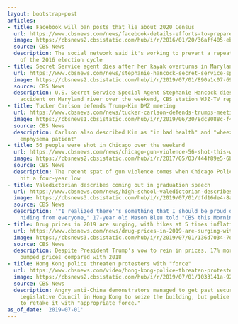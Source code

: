 ```yaml
---
layout: bootstrap-post
articles:
- title: Facebook will ban posts that lie about 2020 Census
  url: https://www.cbsnews.com/news/facebook-details-efforts-to-prepare-for-2020-census-disinformation-elections-disruption/
  image: https://cbsnews2.cbsistatic.com/hub/i/r/2016/01/20/36aff405-ebce-4c70-97a9-15caa033e6df/thumbnail/1200x630/f6712c3b7cea50cde2834cd311ac1a66/rtx2362q.jpg
  source: CBS News
  description: The social network said it's working to prevent a repeat of the chaos
    of the 2016 election cycle
- title: Secret Service agent dies after her kayak overturns in Maryland
  url: https://www.cbsnews.com/news/stephanie-hancock-secret-service-special-agent-dies-kayaking-accident-maryland-river/
  image: https://cbsnews2.cbsistatic.com/hub/i/r/2019/07/01/890a1c07-69f9-4320-9683-d4cc107fe6a2/thumbnail/1200x630/5ed0f78f07d8ee6b36b32e24829cec5c/secret-service-special-agent-badge.jpg
  source: CBS News
  description: U.S. Secret Service Special Agent Stephanie Hancock dies in kayaking
    accident on Maryland river over the weekend, CBS station WJZ-TV reports
- title: Tucker Carlson defends Trump-Kim DMZ meeting
  url: https://www.cbsnews.com/news/tucker-carlson-defends-trumps-meeting-with-kim-jong-un-says-leading-a-country-means-killing-people/
  image: https://cbsnews1.cbsistatic.com/hub/i/r/2019/06/30/8dc8088c-f423-4653-b9a0-c66aad1f667b/thumbnail/1200x630/4eb13dbe071b2e981cce56e6f22e8507/2019-06-30t065611z-103031007-rc1c50c8ce80-rtrmadp-3-northkorea-usa-southkorea.jpg
  source: CBS News
  description: Carlson also described Kim as "in bad health" and "wheezing like an
    emphysema patient"
- title: 56 people were shot in Chicago over the weekend
  url: https://www.cbsnews.com/news/chicago-gun-violence-56-shot-this-weekend-four-killed/
  image: https://cbsnews2.cbsistatic.com/hub/i/r/2017/05/03/444f89e5-6b1c-4e2b-ad88-c54d5eb29d70/thumbnail/1200x630/a8ec93caadc4cd4c277f8e1dc93b18f4/chicago-cops-shot-scene-050217.jpg
  source: CBS News
  description: The recent spat of gun violence comes when Chicago Police claim shootings
    hit a four-year low
- title: Valedictorian describes coming out in graduation speech
  url: https://www.cbsnews.com/news/high-school-valedictorian-describes-coming-out-as-bisexual-in-graduation-speech/
  image: https://cbsnews3.cbsistatic.com/hub/i/r/2019/07/01/dfd16de4-8ae1-4c93-b489-4eaa06e8660e/thumbnail/1200x630/1e44f9ff632c312e94e500884f9bf8b9/0701-ctm-bwggradspeech.jpg
  source: CBS News
  description: '"I realized there''s something that I should be proud of that I''m
    hiding from everyone," 17-year old Mason Bleu told "CBS this Morning"'
- title: Drug prices in 2019 are surging, with hikes at 5 times inflation
  url: https://www.cbsnews.com/news/drug-prices-in-2019-are-surging-with-hikes-at-5-times-inflation/
  image: https://cbsnews3.cbsistatic.com/hub/i/r/2019/07/01/136d7034-7d30-4b82-ae09-72e38abb6ee5/thumbnail/1200x630/4a773b15801b96559dd820c16b24f257/gettyimages-514773196-1.jpg
  source: CBS News
  description: Despite President Trump's vow to rein in prices, 17% more drugs have
    bumped prices compared with 2018
- title: Hong Kong police threaten protesters with "force"
  url: https://www.cbsnews.com/video/hong-kong-police-threaten-protesters-with-force/
  image: https://cbsnews2.cbsistatic.com/hub/i/r/2019/07/01/1033141a-927a-44af-a2db-fd0c99bd7961/thumbnail/1200x630/05add6e6cf627f060093115c34a48326/0701-cbsn-hongkongprotestsoccupation-1883629-640x360.jpg
  source: CBS News
  description: Angry anti-China demonstrators managed to get past security in the
    Legislative Council in Hong Kong to seize the building, but police have  vowed
    to retake it with "appropriate force."
as_of_date: '2019-07-01'
---
```


